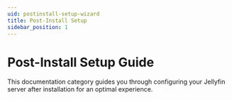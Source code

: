 ```yaml
---
uid: postinstall-setup-wizard
title: Post-Install Setup
sidebar_position: 1
---
```


# Post-Install Setup Guide

This documentation category guides you through configuring your Jellyfin server after installation for an optimal experience.
